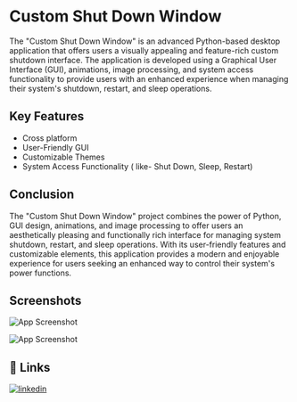 
# Custom Shut Down Window

The "Custom Shut Down Window" is an advanced Python-based desktop application that offers users a visually appealing and feature-rich custom shutdown interface. The application is developed using a Graphical User Interface (GUI), animations, image processing, and system access functionality to provide users with an enhanced experience when managing their system's shutdown, restart, and sleep operations.
## Key Features

- Cross platform
- User-Friendly GUI
- Customizable Themes
- System Access Functionality ( like- Shut Down, Sleep, Restart)


## Conclusion

The "Custom Shut Down Window" project combines the power of Python, GUI design, animations, and image processing to offer users an aesthetically pleasing and functionally rich interface for managing system shutdown, restart, and sleep operations. With its user-friendly features and customizable elements, this application provides a modern and enjoyable experience for users seeking an enhanced way to control their system's power functions.
## Screenshots

![App Screenshot](https://i.postimg.cc/Pxsd78GD/shut.jpg)

![App Screenshot](https://i.postimg.cc/52pV3kgZ/shut2.jpg)


## 🔗 Links

[![linkedin](https://img.shields.io/badge/linkedin-0A66C2?style=for-the-badge&logo=linkedin&logoColor=white)](https://www.linkedin.com/in/raghvendra-singh-053977226)


